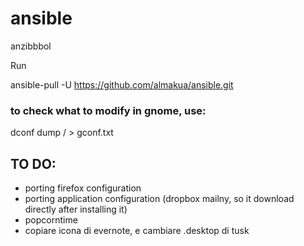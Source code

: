 # ansible
anzibbbol

Run 

ansible-pull -U https://github.com/almakua/ansible.git

### to check what to modify in gnome, use:

dconf dump / > gconf.txt

## TO DO:
* porting firefox configuration
* porting application configuration (dropbox mailny, so it download directly after installing it)
* popcorntime
* copiare icona di evernote, e cambiare .desktop di tusk
